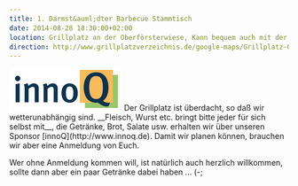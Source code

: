 ```yaml
---
title: 1. Darmst&auml;dter Barbecue Stammtisch
date: 2014-08-28 18:30:00+02:00
location: Grillplatz an der Oberförsterwiese, Kann bequem auch mit der Straßenbahn (Böllenfalltor) erreicht werden!
direction: http://www.grillplatzver​zeichnis.de/google-maps/Grillplatz-Oberfoersterwiese.html
---
```


<img src="/images/sponsors/innoq.png" class="speakerpic"/>
Der Grillplatz ist überdacht, so daß wir wetterunabhängig sind. __Fleisch, Wurst etc. bringt bitte jeder für sich selbst mit__, die Getränke, Brot, Salate usw. erhalten wir über unseren Sponsor [innoQ](http://www.innoq.de). Damit wir planen können, brauchen wir aber eine Anmeldung von Euch.

Wer ohne Anmeldung kommen will, ist natürlich auch herzlich willkommen, sollte dann aber ein paar Getränke dabei haben ... (-;
